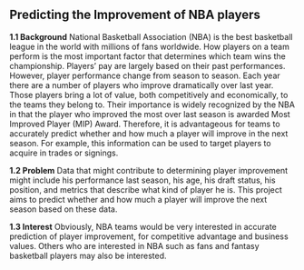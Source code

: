 ## Predicting the Improvement of NBA players

__1.1 Background__
National Basketball Association (NBA) is the best basketball league in the world with millions of fans worldwide. How players on a team perform is the most important factor that determines which team wins the championship. Players’ pay are largely based on their past performances. However, player performance change from season to season. Each year there are a number of players who improve dramatically over last year. Those players bring a lot of value, both competitively and economically, to the teams they belong to. Their importance is widely recognized by the NBA in that the player who improved the most over last season is awarded Most Improved Player (MIP) Award. Therefore, it is advantageous for teams to accurately predict whether and how much a player will improve in the next season. For example, this information can be used to target players to acquire in trades or signings.

__1.2 Problem__
Data that might contribute to determining player improvement might include his performance last season, his age, his draft status, his position, and metrics that describe what kind of player he is. This project aims to predict whether and how much a player will improve the next season based on these data.

__1.3 Interest__
Obviously, NBA teams would be very interested in accurate prediction of player improvement, for competitive advantage and business values. Others who are interested in NBA such as fans and fantasy basketball players may also be interested.
